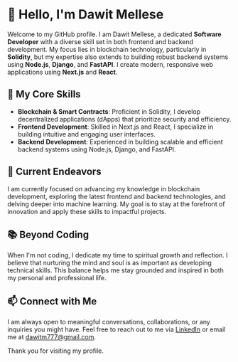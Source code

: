 # 👋 Hello, I'm Dawit Mellese

Welcome to my GitHub profile. I am Dawit Mellese, a dedicated **Software Developer** with a diverse skill set in both frontend and backend development. My focus lies in blockchain technology, particularly in **Solidity**, but my expertise also extends to building robust backend systems using **Node.js**, **Django**, and **FastAPI**. I create modern, responsive web applications using **Next.js** and **React**.

## 🚀 My Core Skills
- **Blockchain & Smart Contracts**: Proficient in Solidity, I develop decentralized applications (dApps) that prioritize security and efficiency.
- **Frontend Development**: Skilled in Next.js and React, I specialize in building intuitive and engaging user interfaces.
- **Backend Development**: Experienced in building scalable and efficient backend systems using Node.js, Django, and FastAPI.

## 🌱 Current Endeavors
I am currently focused on advancing my knowledge in blockchain development, exploring the latest frontend and backend technologies, and delving deeper into machine learning. My goal is to stay at the forefront of innovation and apply these skills to impactful projects.

## 📚 Beyond Coding
When I'm not coding, I dedicate my time to spiritual growth and reflection. I believe that nurturing the mind and soul is as important as developing technical skills. This balance helps me stay grounded and inspired in both my personal and professional life.

## 📫 Connect with Me
I am always open to meaningful conversations, collaborations, or any inquiries you might have. Feel free to reach out to me via [LinkedIn](https://www.linkedin.com/in/dawit-mellese/) or email me at [dawitm777@gmail.com](mailto:dawitm777@gmail.com).

Thank you for visiting my profile.
